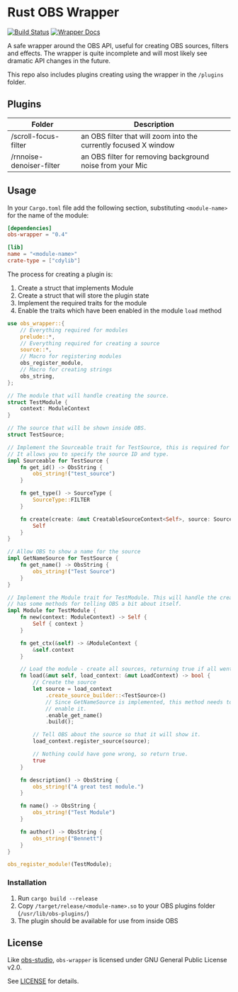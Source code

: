 # Rust OBS Wrapper

[![Build Status](https://travis-ci.org/bennetthardwick/rust-obs-plugins.svg?branch=master)](https://travis-ci.org/bennetthardwick/rust-obs-plugins)
[![Wrapper Docs](https://docs.rs/obs-wrapper/badge.svg)](https://docs.rs/obs-wrapper)

A safe wrapper around the OBS API, useful for creating OBS sources, filters and effects. The wrapper is quite incomplete and will most likely see dramatic API changes in the future.

This repo also includes plugins creating using the wrapper in the `/plugins` folder.

## Plugins
| Folder                    | Description                                                      |
|---------------------------|------------------------------------------------------------------|
| /scroll-focus-filter      | an OBS filter that will zoom into the currently focused X window |
| /rnnoise-denoiser-filter  | an OBS filter for removing background noise from your Mic        |

## Usage

In your `Cargo.toml` file add the following section, substituting `<module-name>` for the name of
the module:

```toml
[dependencies]
obs-wrapper = "0.4"

[lib]
name = "<module-name>"
crate-type = ["cdylib"]
```

The process for creating a plugin is:

1. Create a struct that implements Module
1. Create a struct that will store the plugin state
1. Implement the required traits for the module
1. Enable the traits which have been enabled in the module `load` method

```rust
use obs_wrapper::{
    // Everything required for modules
    prelude::*,
    // Everything required for creating a source
    source::*,
    // Macro for registering modules
    obs_register_module,
    // Macro for creating strings
    obs_string,
};

// The module that will handle creating the source.
struct TestModule {
    context: ModuleContext
}

// The source that will be shown inside OBS.
struct TestSource;

// Implement the Sourceable trait for TestSource, this is required for each source.
// It allows you to specify the source ID and type.
impl Sourceable for TestSource {
    fn get_id() -> ObsString {
        obs_string!("test_source")
    }

    fn get_type() -> SourceType {
        SourceType::FILTER
    }

    fn create(create: &mut CreatableSourceContext<Self>, source: SourceContext) -> Self {
        Self
    }
}

// Allow OBS to show a name for the source
impl GetNameSource for TestSource {
    fn get_name() -> ObsString {
        obs_string!("Test Source")
    }
}

// Implement the Module trait for TestModule. This will handle the creation of the source and
// has some methods for telling OBS a bit about itself.
impl Module for TestModule {
    fn new(context: ModuleContext) -> Self {
        Self { context }
    }

    fn get_ctx(&self) -> &ModuleContext {
        &self.context
    }

    // Load the module - create all sources, returning true if all went well.
    fn load(&mut self, load_context: &mut LoadContext) -> bool {
        // Create the source
        let source = load_context
            .create_source_builder::<TestSource>()
            // Since GetNameSource is implemented, this method needs to be called to
            // enable it.
            .enable_get_name()
            .build();

        // Tell OBS about the source so that it will show it.
        load_context.register_source(source);

        // Nothing could have gone wrong, so return true.
        true
    }

    fn description() -> ObsString {
        obs_string!("A great test module.")
    }

    fn name() -> ObsString {
        obs_string!("Test Module")
    }

    fn author() -> ObsString {
        obs_string!("Bennett")
    }
}

obs_register_module!(TestModule);
```

### Installation

1. Run `cargo build --release`
2. Copy `/target/release/<module-name>.so` to your OBS plugins folder (`/usr/lib/obs-plugins/`)
3. The plugin should be available for use from inside OBS

## License

Like [obs-studio](https://github.com/obsproject/obs-studio), `obs-wrapper` is licensed under GNU General Public License v2.0.

See [LICENSE](./LICENSE) for details.
